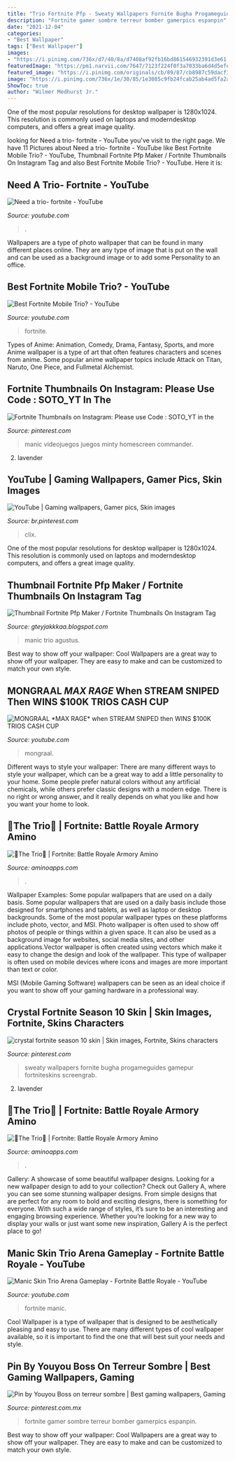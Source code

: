 ```yaml
---
title: "Trio Fortnite Pfp - Sweaty Wallpapers Fornite Bugha Progameguides Gamepur Fortniteskins Screengrab"
description: "Fortnite gamer sombre terreur bomber gamerpics espanpin"
date: "2021-12-04"
categories:
- "Best Wallpaper"
tags: ["Best Wallpaper"]
images:
- "https://i.pinimg.com/736x/d7/40/8a/d7408af92fb16bd861546932391d3e61.jpg"
featuredImage: "https://pm1.narvii.com/7647/7123f224f0f3a7033ba6d4d5efe0d77c6958dad4r1-1671-1559v2_hq.jpg"
featured_image: "https://i.pinimg.com/originals/cb/89/87/cb8987c59dacf3e51ad7eb108c8554b0.jpg"
image: "https://i.pinimg.com/736x/1e/30/85/1e3085c9fb24fcab25ab4ad5fa2aa065.jpg"
ShowToc: true
author: "Wilmer Medhurst Jr."
---
```



One of the most popular resolutions for desktop wallpaper is 1280x1024. This resolution is commonly used on laptops and moderndesktop computers, and offers a great image quality.

	

		
looking for Need a trio- fortnite - YouTube you've visit to the right page. We have 11 Pictures about Need a trio- fortnite - YouTube like Best Fortnite Mobile Trio? - YouTube, Thumbnail Fortnite Pfp Maker / Fortnite Thumbnails On Instagram Tag and also Best Fortnite Mobile Trio? - YouTube. Here it is:
		
    
## Need A Trio- Fortnite - YouTube

<img loading=lazy src="https://i.ytimg.com/vi/kO0mWVu9vxI/hqdefault_live.jpg" onerror="this.onerror=null;this.src='https://tse1.mm.bing.net/th?id=OIP.sBFigW35C0YteUTq7uGfkQHaFj&amp;pid=15.1';" alt="Need a trio- fortnite - YouTube">

_Source: youtube.com_

>. 

	



Wallpapers are a type of photo wallpaper that can be found in many different places online. They are any type of image that is put on the wall and can be used as a background image or to add some Personality to an office.

    
## Best Fortnite Mobile Trio? - YouTube

<img loading=lazy src="https://i.ytimg.com/vi/fQKJ8qKUMfs/maxresdefault.jpg" onerror="this.onerror=null;this.src='https://tse4.mm.bing.net/th?id=OIP.pc1IQMJu31D13LP6hmO6zwHaEK&amp;pid=15.1';" alt="Best Fortnite Mobile Trio? - YouTube">

_Source: youtube.com_

>fortnite. 

	

Types of Anime: Animation, Comedy, Drama, Fantasy, Sports, and more
Anime wallpaper is a type of art that often features characters and scenes from anime. Some popular anime wallpaper topics include Attack on Titan, Naruto, One Piece, and Fullmetal Alchemist.

    
## Fortnite Thumbnails On Instagram: Please Use Code : SOTO_YT In The

<img loading=lazy src="https://i.pinimg.com/736x/1e/30/85/1e3085c9fb24fcab25ab4ad5fa2aa065.jpg" onerror="this.onerror=null;this.src='https://tse4.mm.bing.net/th?id=OIP.7RUZHCgZV0HKSv9TqXCT3AHaHZ&amp;pid=15.1';" alt="Fortnite Thumbnails on Instagram: Please use Code : SOTO_YT in the">

_Source: pinterest.com_

>manic videojuegos juegos minty homescreen commander. 

	

2. lavender 

    
## YouTube | Gaming Wallpapers, Gamer Pics, Skin Images

<img loading=lazy src="https://i.pinimg.com/736x/b0/76/68/b076683496f33ebc97931c547e70508a.jpg" onerror="this.onerror=null;this.src='https://tse3.mm.bing.net/th?id=OIP.t2OmKKMK0u3qZavF2J1B-wHaEK&amp;pid=15.1';" alt="YouTube | Gaming wallpapers, Gamer pics, Skin images">

_Source: br.pinterest.com_

>clix. 

	

One of the most popular resolutions for desktop wallpaper is 1280x1024. This resolution is commonly used on laptops and moderndesktop computers, and offers a great image quality.

    
## Thumbnail Fortnite Pfp Maker / Fortnite Thumbnails On Instagram Tag

<img loading=lazy src="https://lh6.googleusercontent.com/proxy/zQsAt4Nd6vAy0uh6eQ6JX6btnMWXKufbEl0h9oYxS-X5yTnLAE3uPF8nf4OSrQgntGNQFwYMPFWBHgT25zxxXom9NqVUGdZBtZBt2gV-3bsDGylMt2_EYSOIMQDp8CgMdchnxU7BOVokwPGu45yrwNbRUwNmlLgnVoH_0B1lAQe3NFKU8qYhYruMhhpW__1Vw7vkab1iiUZKhpL0vcdY3b6AqbevPzg2wrwic8dTZxszZQFmmbdH_iZRSEzFIGdh=w1200-h630-p-k-no-nu" onerror="this.onerror=null;this.src='https://tse1.mm.bing.net/th?id=OIP.4Kf04IJYpLjbIekLxXlwGQHaD4&amp;pid=15.1';" alt="Thumbnail Fortnite Pfp Maker / Fortnite Thumbnails On Instagram Tag">

_Source: gteyjakkkaa.blogspot.com_

>manic trio agustus. 

	

Best way to show off your wallpaper:
Cool Wallpapers are a great way to show off your wallpaper. They are easy to make and can be customized to match your own style.

    
## MONGRAAL *MAX RAGE* When STREAM SNIPED Then WINS $100K TRIOS CASH CUP

<img loading=lazy src="https://i.ytimg.com/vi/DxJDvCOr5yg/maxresdefault.jpg" onerror="this.onerror=null;this.src='https://tse4.mm.bing.net/th?id=OIP.eJsGD5u6YUEvufWWHj1VJgHaEK&amp;pid=15.1';" alt="MONGRAAL *MAX RAGE* when STREAM SNIPED then WINS $100K TRIOS CASH CUP">

_Source: youtube.com_

>mongraal. 

	

Different ways to style your wallpaper:
There are many different ways to style your wallpaper, which can be a great way to add a little personality to your home. Some people prefer natural colors without any artificial chemicals, while others prefer classic designs with a modern edge. There is no right or wrong answer, and it really depends on what you like and how you want your home to look.

    
## 💓The Trio💓 | Fortnite: Battle Royale Armory Amino

<img loading=lazy src="http://pm1.narvii.com/7647/4a906a906e840f3b23821e5c9c96f38017631085r1-1671-1559v2_uhq.jpg" onerror="this.onerror=null;this.src='https://tse1.mm.bing.net/th?id=OIP.FuvsT-H9hjPOaoQU44E4zwHaG6&amp;pid=15.1';" alt="💓The Trio💓 | Fortnite: Battle Royale Armory Amino">

_Source: aminoapps.com_

>. 

	

Wallpaper Examples: Some popular wallpapers that are used on a daily basis.
Some popular wallpapers that are used on a daily basis include those designed for smartphones and tablets, as well as laptop or desktop backgrounds. Some of the most popular wallpaper types on these platforms include photo, vector, and MSI. 
Photo wallpaper is often used to show off photos of people or things within a given space. It can also be used as a background image for websites, social media sites, and other applications.Vector wallpaper is often created using vectors which make it easy to change the design and look of the wallpaper. This type of wallpaper is often used on mobile devices where icons and images are more important than text or color. 

MSI (Mobile Gaming Software) wallpapers can be seen as an ideal choice if you want to show off your gaming hardware in a professional way.

    
## Crystal Fortnite Season 10 Skin | Skin Images, Fortnite, Skins Characters

<img loading=lazy src="https://i.pinimg.com/736x/d7/40/8a/d7408af92fb16bd861546932391d3e61.jpg" onerror="this.onerror=null;this.src='https://tse2.mm.bing.net/th?id=OIP.zjnwWJAwgFVNZnQN2ahPxgHaHv&amp;pid=15.1';" alt="crystal fortnite season 10 skin | Skin images, Fortnite, Skins characters">

_Source: pinterest.com_

>sweaty wallpapers fornite bugha progameguides gamepur fortniteskins screengrab. 

	

2. lavender 

    
## 💓The Trio💓 | Fortnite: Battle Royale Armory Amino

<img loading=lazy src="https://pm1.narvii.com/7647/7123f224f0f3a7033ba6d4d5efe0d77c6958dad4r1-1671-1559v2_hq.jpg" onerror="this.onerror=null;this.src='https://tse3.mm.bing.net/th?id=OIP.JNfBfaai8DvBhIV7flBzgwHaG6&amp;pid=15.1';" alt="💓The Trio💓 | Fortnite: Battle Royale Armory Amino">

_Source: aminoapps.com_

>. 

	

Gallery: A showcase of some beautiful wallpaper designs.
Looking for a new wallpaper design to add to your collection? Check out Gallery A, where you can see some stunning wallpaper designs. From simple designs that are perfect for any room to bold and exciting designs, there is something for everyone. With such a wide range of styles, it’s sure to be an interesting and engaging browsing experience. Whether you’re looking for a new way to display your walls or just want some new inspiration, Gallery A is the perfect place to go!





	
	
    
## Manic Skin Trio Arena Gameplay - Fortnite Battle Royale - YouTube

<img loading=lazy src="https://i.ytimg.com/vi/TNr2reDkw14/maxresdefault.jpg" onerror="this.onerror=null;this.src='https://tse1.mm.bing.net/th?id=OIP.H-8oX_YZhV-rhNJDpx1TCQHaEK&amp;pid=15.1';" alt="Manic Skin Trio Arena Gameplay - Fortnite Battle Royale - YouTube">

_Source: youtube.com_

>fortnite manic. 

	

Cool Wallpaper is a type of wallpaper that is designed to be aesthetically pleasing and easy to use. There are many different types of cool wallpaper available, so it is important to find the one that will best suit your needs and style.

    
## Pin By Youyou Boss On Terreur Sombre | Best Gaming Wallpapers, Gaming

<img loading=lazy src="https://i.pinimg.com/originals/cb/89/87/cb8987c59dacf3e51ad7eb108c8554b0.jpg" onerror="this.onerror=null;this.src='https://tse2.mm.bing.net/th?id=OIP.TavWsVfUbbSDwm9LnKSD3wHaEK&amp;pid=15.1';" alt="Pin by Youyou Boss on terreur sombre | Best gaming wallpapers, Gaming">

_Source: pinterest.com.mx_

>fortnite gamer sombre terreur bomber gamerpics espanpin. 

	

Best way to show off your wallpaper:
Cool Wallpapers are a great way to show off your wallpaper. They are easy to make and can be customized to match your own style.

